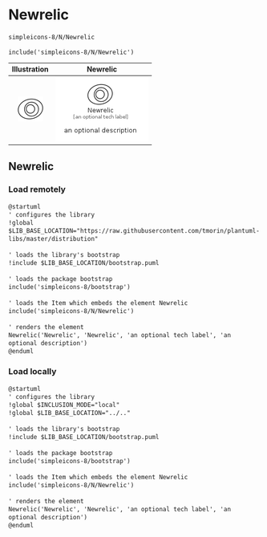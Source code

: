 # Newrelic


```text
simpleicons-8/N/Newrelic
```

```text
include('simpleicons-8/N/Newrelic')
```



| Illustration | Newrelic |
| :---: | :---: |
| ![illustration for Illustration](../../simpleicons-8/N/Newrelic.png) | ![illustration for Newrelic](../../simpleicons-8/N/Newrelic.Local.png) |




## Newrelic

### Load remotely
```plantuml
@startuml
' configures the library
!global $LIB_BASE_LOCATION="https://raw.githubusercontent.com/tmorin/plantuml-libs/master/distribution"

' loads the library's bootstrap
!include $LIB_BASE_LOCATION/bootstrap.puml

' loads the package bootstrap
include('simpleicons-8/bootstrap')

' loads the Item which embeds the element Newrelic
include('simpleicons-8/N/Newrelic')

' renders the element
Newrelic('Newrelic', 'Newrelic', 'an optional tech label', 'an optional description')
@enduml
```

### Load locally
```plantuml
@startuml
' configures the library
!global $INCLUSION_MODE="local"
!global $LIB_BASE_LOCATION="../.."

' loads the library's bootstrap
!include $LIB_BASE_LOCATION/bootstrap.puml

' loads the package bootstrap
include('simpleicons-8/bootstrap')

' loads the Item which embeds the element Newrelic
include('simpleicons-8/N/Newrelic')

' renders the element
Newrelic('Newrelic', 'Newrelic', 'an optional tech label', 'an optional description')
@enduml
```

